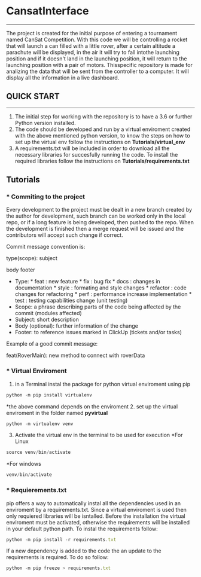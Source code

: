 # CansatInterface
----
The project is created for the initial purpose of entering a tournament named CanSat Competition. With this code we will be controlling a rocket that will launch a can filled with a little rover, after a certain altitude a parachute will be displayed, in the air it will try to fall intothe launching position and if it doesn't land in the launching position, it will return to the launching position with a pair of motors. Thisspecific repository is made for analizing the data that will be sent from the controller to a computer. It will display all the information in a live dashboard.

## QUICK START
---
1. The initial step for working with the repository is to have a 3.6 or further Python version installed.
2. The code should be developed and run by a virtual enviroment created with the above mentioned python version, to know the steps on how to set up the virtual env follow the instructions on **Tutorials/virtual_env**
3. A requirements.txt will be included in order to download all the necessary libraries for succesfully running the code. To install the required libraries follow the instructions on **Tutorials/requirements.txt**

## Tutorials

### * Commiting to the project

Every development to the project must be dealt in a new branch created by the author for development, such branch can be worked only in the local repo, or if a long feature is being developed, then pushed to the repo. When the development is finished then a merge request will be issued and the contributors will accept such change if correct.

Commit message convention is:

type(scope): subject

body
footer
            
* Type:
            * feat : new feature
            * fix : bug fix
            * docs : changes in documentation
            * style : formating and style changes
            * refactor : code changes for refactoring 
            * perf : performance increase implementation
            * test : testing capabilities change (unit testing)
* Scope: a phrase describing parts of the code being affected by the commit (modules affected)
* Subject: short description
* Body (optional): further information of the change 
* Footer: to reference issues marked in ClickUp (tickets and/or tasks)

Example of a good commit message:


feat(RoverMain): new method to connect with roverData


### * Virtual Enviroment

1. in a Terminal instal the package for python virtual enviroment using pip
```js
python -m pip install virtualenv
```
*the above command depends on the enviroment
2. set up the virtual enviroment in the folder named **pyvirtual**
```js
python -m virtualenv venv
```
3. Activate the virtual env in the terminal to be used for execution
*For Linux
```js
source venv/bin/activate
```
*For windows
```js
venv/bin/activate
```

### * Requierements.txt
pip offers a way to automatically instal all the dependencies used in an enviroment by a requirements.txt.
Since a virtual enviroment is used then only requiered libraries will be isntalled. Before the installation the virtual enviroment must be activated, otherwise the requirements will be installed in your default python path.
To instal the requirements follow:
```js
python -m pip install -r requirements.txt
```

If a new dependency is added to the code the an update to the requirements is required. To do so follow:
```js
python -m pip freeze > requirements.txt
```
